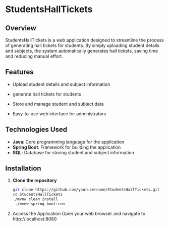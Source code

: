 
# StudentsHallTickets

## Overview
StudentsHallTickets is a web application designed to streamline the process of generating hall tickets for students. By simply uploading student details and subjects, the system automatically generates hall tickets, saving time and reducing manual effort.

## Features
- Upload student details and subject information

- generate hall tickets for students
- Store and manage student and subject data
- Easy-to-use web interface for administrators

## Technologies Used
- **Java**: Core programming language for the application
- **Spring Boot**: Framework for building the application
- **SQL**: Database for storing student and subject information

## Installation
1. **Clone the repository**
   ```bash
   git clone https://github.com/yourusername/StudentsHallTickets.git
   cd StudentsHallTickets
   ./mvnw clean install
    ./mvnw spring-boot:run
2.  Access the Application
    Open your web browser and navigate to http://localhost:8080
